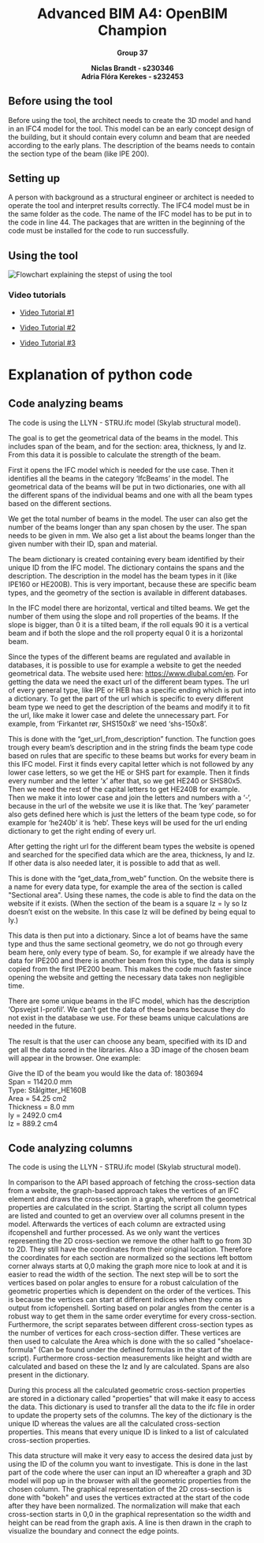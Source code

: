 <h1 style="text-align: center;">Advanced BIM A4: OpenBIM Champion</h1>
<h4 style="text-align: center;">
Group 37    

Niclas Brandt - s230346     
Adria Flóra Kerekes - s232453
</h4>

## Before using the tool
Before using the tool, the architect needs to create the 3D model and hand in an IFC4 model for the tool. This model can be an early concept design of the building, but it should contain every column and beam that are needed according to the early plans. The description of the beams needs to contain the section type of the beam (like IPE 200).

## Setting up
A person with background as a structural engineer or architect is needed to operate the tool and interpret results correctly. 
The IFC4 model must be in the same folder as the code. The name of the IFC model has to be put in to the code in line 44. 
The packages that are written in the beginning of the code must be installed for the code to run successfully.

## Using the tool
![Flowchart explaining the stepst of using the tool](BIM_A4_Flowchart.jpg)

### Video tutorials

- [Video Tutorial #1](https://youtu.be/-f-GhZUr8rw)

- [Video Tutorial #2](https://youtu.be/n6Jy4n5D0Nw)

- [Video Tutorial #3](https://youtu.be/Yd561s5rfrQ)

# Explanation of python code

## Code analyzing beams
The code is using the LLYN - STRU.ifc model (Skylab structural model). 

The goal is to get the geometrical data of the beams in the model. This includes span of the beam, and for the section: area, thickness, Iy and Iz. From this data it is possible to calculate the strength of the beam. 

First it opens the IFC model which is needed for the use case. Then it identifies all the beams in the category ‘IfcBeams’ in the model. The geometrical data of the beams will be put in two dictionaries, one with all the different spans of the individual beams and one with all the beam types based on the different sections. 

We get the total number of beams in the model. The user can also get the number of the beams longer than any span chosen by the user. The span needs to be given in mm. We also get a list about the beams longer than the given number with their ID, span and material.  

The beam dictionary is created containing every beam identified by their unique ID from the IFC model. The dictionary contains the spans and the description. The description in the model has the beam types in it (like IPE160 or HE200B). This is very important, because these are specific beam types, and the geometry of the section is available in different databases. 

In the IFC model there are horizontal, vertical and tilted beams. We get the number of them using the slope and roll properties of the beams. If the slope is bigger, than 0 it is a tilted beam, if the roll equals 90 it is a vertical beam and if both the slope and the roll property equal 0 it is a horizontal beam. 

Since the types of the different beams are regulated and available in databases, it is possible to use for example a website to get the needed geometrical data. The website used here: https://www.dlubal.com/en. For getting the data we need the exact url of the different beam types. The url of every general type, like IPE or HEB has a specific ending which is put into a dictionary. To get the part of the url which is specific to every different beam type we need to get the description of the beams and modify it to fit the url, like make it lower case and delete the unnecessary part. For example, from ‘Firkantet rør, SHS150x8’ we need ‘shs-150x8’. 

This is done with the “get_url_from_description” function. The function goes trough every beam’s description and in the string finds the beam type code based on rules that are specific to these beams but works for every beam in this IFC model. First it finds every capital letter which is not followed by any lower case letters, so we get the HE or SHS part for example. Then it finds every number and the letter ‘x’ after that, so we get HE240 or SHS80x5. Then we need the rest of the capital letters to get HE240B for example. Then we make it into lower case and join the letters and numbers with a ‘-‘, because in the url of the website we use it is like that. The ‘key’ parameter also gets defined here which is just the letters of the beam type code, so for example for ‘he240b’ it is ‘heb’. These keys will be used for the url ending dictionary to get the right ending of every url. 

After getting the right url for the different beam types the website is opened and searched for the specified data which are the area, thickness, Iy and Iz. If other data is also needed later, it is possible to add that as well. 

This is done with the “get_data_from_web” function. On the website there is a name for every data type, for example the area of the section is called "Sectional area". Using these names, the code is able to find the data on the website if it exists. (When the section of the beam is a square Iz = Iy so Iz doesn’t exist on the website. In this case Iz will be defined by being equal to Iy.)

This data is then put into a dictionary. Since a lot of beams have the same type and thus the same sectional geometry, we do not go through every beam here, only every type of beam. So, for example if we already have the data for IPE200 and there is another beam from this type, the data is simply copied from the first IPE200 beam. This makes the code much faster since opening the website and getting the necessary data takes non negligible time. 

There are some unique beams in the IFC model, which has the description ‘Opsvejst I-profil’. We can’t get the data of these beams because they do not exist in the database we use. For these beams unique calculations are needed in the future. 

The result is that the user can choose any beam, specified with its ID and get all the data sored in the libraries. Also a 3D image of the chosen beam will appear in the browser. One example:

Give the ID of the beam you would like the data of: 1803694\
Span = 11420.0 mm\
Type: Stålgitter_HE160B\
Area = 54.25 cm2\
Thickness = 8.0 mm\
Iy = 2492.0 cm4\
Iz = 889.2 cm4

## Code analyzing columns 
The code is using the LLYN - STRU.ifc model (Skylab structural model). 

In comparison to the API based approach of fetching the cross-section data from a website, the graph-based approach takes the vertices of an IFC element and draws the cross-section in a graph, wherefrom the geometrical properties are calculated in the script. Starting the script all column types are listed and counted to get an overview over all columns present in the model. Afterwards the vertices of each column are extracted using ifcopenshell and further processed. As we only want the vertices representing the 2D cross-section we remove the other halft to go from 3D to 2D. They still have the coordinates from their original location. Therefore the coordinates for each section are normalized so the sections left bottom corner always starts at 0,0 making the graph more nice to look at and it is easier to read the width of the section. The next step will be to sort the vertices based on polar angles to ensure for a robust calculation of the geometric properties which is dependent on the order of the vertices. This is because the vertices can start at different indices when they come as output from icfopenshell. Sorting based on polar angles from the center is a robust way to get them in the same order everytime for every cross-section. Furthermore, the script separates between different cross-section types as the number of vertices for each cross-section differ. These vertices are then used to calculate the Area which is done with the so called "shoelace-formula" (Can be found under the defined formulas in the start of the script). Furthermore cross-section measurements like height and width are calculated and based on these the Iz and Iy are calculated. Spans are also present in the dictionary.

During this process all the calculated geometric cross-section properties are stored in a dictionary called "properties" that will make it easy to access the data. This dictionary is used to transfer all the data to the ifc file in order to update the property sets of the columns. The key of the dictionary is the unique ID whereas the values are all the calculated cross-section properties. This means that every unique ID is linked to a list of calculated cross-section properties. 

This data structure will make it very easy to access the desired data just by using the ID of the column you want to investigate. This is done in the last part of the code where the user can input an ID whereafter a graph and 3D model will pop up in the browser with all the geometric properties from the chosen column. The graphical representation of the 2D cross-section is done with "bokeh" and uses the vertices extracted at the start of the code after they have been normalized. The normalization will make that each cross-section starts in 0,0 in the graphical representation so the width and height can be read from the graph axis. A line is then drawn in the craph to visualize the boundary and connect the edge points. 


